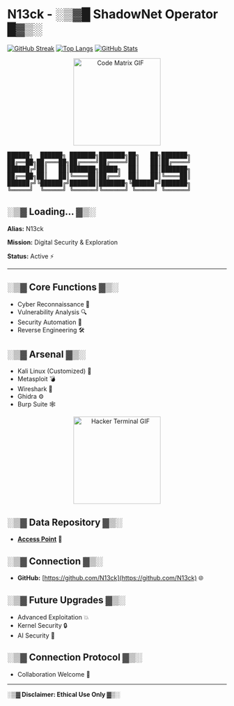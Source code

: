 # N13ck - ░▒▓█ ShadowNet Operator █▓▒░

[![GitHub Streak](http://github-readme-streak-stats.herokuapp.com?user=N13ck&theme=dark)](https://git.io/streak-stats)
[![Top Langs](https://github-readme-stats.vercel.app/api/top-langs/?username=N13ck&layout=compact&theme=dark)](https://github.com/N13ck/github-readme-stats)
[![GitHub Stats](https://github-readme-stats.vercel.app/api/?username=N13ck&show_icons=true&theme=dark)](https://github.com/N13ck/github-readme-stats)

<p align="center">
  <img src="https://media.giphy.com/media/3o7TKr3nzsm5IxQYFO/giphy.gif" width="200" alt="Code Matrix GIF"/>
</p>
<pre>
██████╗  ██████╗ ███████╗███████╗██╗   ██╗███████╗
██╔══██╗██╔═══██╗██╔════╝██╔════╝██║   ██║██╔════╝
██████╔╝██║   ██║███████╗█████╗  ██║   ██║███████╗
██╔══██╗██║   ██║╚════██║██╔══╝  ██║   ██║╚════██║
██████╔╝╚██████╔╝███████║███████╗╚██████╔╝███████╗
╚═════╝  ╚═════╝ ╚══════╝╚══════╝ ╚═════╝ ╚══════╝
</pre>

## ░▒▓ Loading... ▓▒░

**Alias:** N13ck

**Mission:** Digital Security & Exploration

**Status:** Active ⚡

---

## ░▒▓ Core Functions ▓▒░

* Cyber Reconnaissance 📡
* Vulnerability Analysis 🔍
* Security Automation 🤖
* Reverse Engineering 🛠️

## ░▒▓ Arsenal ▓▒░

* Kali Linux (Customized) 🖤
* Metasploit 💣
* Wireshark 🦈
* Ghidra ⚙️
* Burp Suite 🕸️

<p align="center">
  <img src="https://media.giphy.com/media/13cptIwW9bgzk6UVyr/giphy.gif" width="200" alt="Hacker Terminal GIF"/>
</p>

## ░▒▓ Data Repository ▓▒░

* **[Access Point](https://github.com/N13ck?tab=repositories)** 📂

## ░▒▓ Connection ▓▒░

* **GitHub:** [https://github.com/N13ck](https://github.com/N13ck) 🌐

## ░▒▓ Future Upgrades ▓▒░

* Advanced Exploitation 💥
* Kernel Security 🔒
* AI Security 🧠

## ░▒▓ Connection Protocol ▓▒░

* Collaboration Welcome 🤝

---

**░▒▓ Disclaimer: Ethical Use Only ▓▒░**
